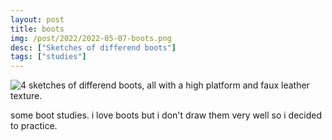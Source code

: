 ```yaml
---
layout: post
title: boots
img: /post/2022/2022-05-07-boots.png
desc: ["Sketches of differend boots"]
tags: ["studies"]
---
```


![4 sketches of differend boots, all with a high platform and faux leather texture.](http://www.icefairy.net/artlog/2022-05-07-boots.png)

some boot studies. i love boots but i don't draw them very well so i decided to practice.
